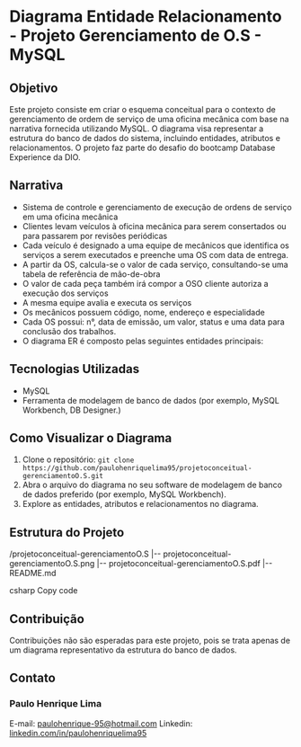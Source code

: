 # Diagrama Entidade Relacionamento - Projeto Gerenciamento de O.S - MySQL

## Objetivo
Este projeto consiste em criar o esquema conceitual para o contexto de gerenciamento de ordem de serviço de uma oficina mecânica com base na narrativa fornecida utilizando MySQL. O diagrama visa representar a estrutura do banco de dados do sistema, incluindo entidades, atributos e relacionamentos. O projeto faz parte do desafio do bootcamp Database Experience da DIO.

## Narrativa
- Sistema de controle e gerenciamento de execução de ordens de serviço em uma oficina mecânica
- Clientes levam veículos à oficina mecânica para serem consertados ou para passarem por revisões  periódicas
- Cada veículo é designado a uma equipe de mecânicos que identifica os serviços a serem executados e preenche uma OS com data de entrega.
- A partir da OS, calcula-se o valor de cada serviço, consultando-se uma tabela de referência de mão-de-obra
- O valor de cada peça também irá compor a OSO cliente autoriza a execução dos serviços
- A mesma equipe avalia e executa os serviços
- Os mecânicos possuem código, nome, endereço e especialidade
- Cada OS possui: n°, data de emissão, um valor, status e uma data para conclusão dos trabalhos.
- O diagrama ER é composto pelas seguintes entidades principais:

## Tecnologias Utilizadas
- MySQL
- Ferramenta de modelagem de banco de dados (por exemplo, MySQL Workbench, DB Designer.)

## Como Visualizar o Diagrama
1. Clone o repositório: `git clone https://github.com/paulohenriquelima95/projetoconceitual-gerenciamentoO.S.git`
2. Abra o arquivo do diagrama no seu software de modelagem de banco de dados preferido (por exemplo, MySQL Workbench).
3. Explore as entidades, atributos e relacionamentos no diagrama.

## Estrutura do Projeto
/projetoconceitual-gerenciamentoO.S
|-- projetoconceitual-gerenciamentoO.S.png
|-- projetoconceitual-gerenciamentoO.S.pdf
|-- README.md

csharp
Copy code

## Contribuição
Contribuições não são esperadas para este projeto, pois se trata apenas de um diagrama representativo da estrutura do banco de dados.

## Contato
### Paulo Henrique Lima
E-mail:  [paulohenrique-95@hotmail.com](paulohenrique-95@hotmail.com)
Linkedin:  [linkedin.com/in/paulohenriquelima95](www.linkedin.com/in/paulohenriquelima95)
